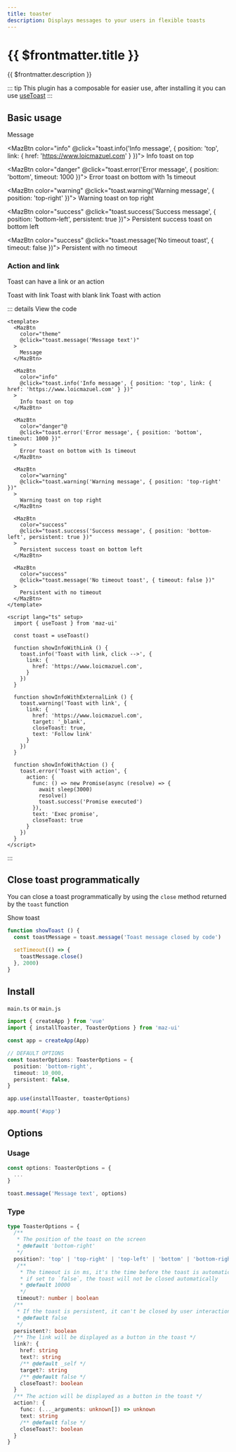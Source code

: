 ```yaml
---
title: toaster
description: Displays messages to your users in flexible toasts
---
```



# {{ $frontmatter.title }}

{{ $frontmatter.description }}

::: tip
This plugin has a composable for easier use, after installing it you can use [useToast](./../composables/use-toast.md)
:::

## Basic usage

<div class="maz-flex maz-flex-wrap maz-gap-2">
  <MazBtn color="theme" @click="toast.message('Message text')">
    Message
  </MazBtn>

  <MazBtn color="info" @click="toast.info('Info message', { position: 'top', link: { href: 'https://www.loicmazuel.com' } })">
    Info toast on top
  </MazBtn>

  <MazBtn color="danger" @click="toast.error('Error message', { position: 'bottom', timeout: 1000 })">
    Error toast on bottom with 1s timeout
  </MazBtn>

  <MazBtn color="warning" @click="toast.warning('Warning message', { position: 'top-right' })">
    Warning toast on top right
  </MazBtn>

  <MazBtn color="success" @click="toast.success('Success message', { position: 'bottom-left', persistent: true })">
    Persistent success toast on bottom left
  </MazBtn>

  <MazBtn color="success" @click="toast.message('No timeout toast', { timeout: false })">
    Persistent with no timeout
  </MazBtn>
</div>

### Action and link

Toast can have a link or an action

<div class="maz-flex maz-flex-wrap maz-gap-2">
  <MazBtn color="info" @click="showInfoWithLink">
    Toast with  link
  </MazBtn>
  <MazBtn color="warning" @click="showInfoWithExternalLink">
    Toast with blank link
  </MazBtn>
  <MazBtn color="danger" @click="showInfoWithAction">
    Toast with action
  </MazBtn>
</div>

::: details View the code

```vue
<template>
  <MazBtn
    color="theme"
    @click="toast.message('Message text')"
  >
    Message
  </MazBtn>

  <MazBtn
    color="info"
    @click="toast.info('Info message', { position: 'top', link: { href: 'https://www.loicmazuel.com' } })"
  >
    Info toast on top
  </MazBtn>

  <MazBtn
    color="danger"@
    @click="toast.error('Error message', { position: 'bottom', timeout: 1000 })"
  >
    Error toast on bottom with 1s timeout
  </MazBtn>

  <MazBtn
    color="warning"
    @click="toast.warning('Warning message', { position: 'top-right' })"
  >
    Warning toast on top right
  </MazBtn>

  <MazBtn
    color="success"
    @click="toast.success('Success message', { position: 'bottom-left', persistent: true })"
  >
    Persistent success toast on bottom left
  </MazBtn>

  <MazBtn
    color="success"
    @click="toast.message('No timeout toast', { timeout: false })"
  >
    Persistent with no timeout
  </MazBtn>
</template>

<script lang="ts" setup>
  import { useToast } from 'maz-ui'

  const toast = useToast()

  function showInfoWithLink () {
    toast.info('Toast with link, click -->', {
      link: {
        href: 'https://www.loicmazuel.com',
      }
    })
  }

  function showInfoWithExternalLink () {
    toast.warning('Toast with link', {
      link: {
        href: 'https://www.loicmazuel.com',
        target: '_blank',
        closeToast: true,
        text: 'Follow link'
      }
    })
  }

  function showInfoWithAction () {
    toast.error('Toast with action', {
      action: {
        func: () => new Promise(async (resolve) => {
          await sleep(3000)
          resolve()
          toast.success('Promise executed')
        }),
        text: 'Exec promise',
        closeToast: true
      }
    })
  }
</script>
```

:::

## Close toast programmatically

You can close a toast programmatically by using the `close` method returned by the `toast` function

<div class="maz-flex maz-flex-wrap maz-gap-2">
  <MazBtn color="primary" @click="showToastAutoCLose">
    Show toast
  </MazBtn>
</div>

```typescript
function showToast () {
  const toastMessage = toast.message('Toast message closed by code')

  setTimeout(() => {
    toastMessage.close()
  }, 2000)
}
```

<script lang="ts" setup>
  import { useToast, sleep } from 'maz-ui'

  const toast = useToast()

  function showToastAutoCLose () {
    const toastMessage = toast.message('Toast message closed by code')

    setTimeout(() => {
      toastMessage.close()
    }, 3000)
  }

  function showMessage () {
    const t = toast.message('Message text')
  }

  function showInfo () {
    toast.info('Info message', {
      position: 'top',
    })
  }

  function showError () {
    toast.error('Error message', {
      position: 'bottom',
      timeout: 1000,
    })
  }

  function showWarning () {
    toast.warning('Warning message', {
      position: 'top-right',
    })
  }

  function showSuccess () {
    toast.success('Success message', {
      position: 'bottom-left',
      persistent: true,
    })
  }

  function showInfoWithLink () {
    toast.info('Toast with link, click -->', {
      link: {
        href: 'https://www.loicmazuel.com',
      }
    })
  }

  function showInfoWithExternalLink () {
    toast.warning('Toast with link', {
      link: {
        href: 'https://www.loicmazuel.com',
        target: '_blank',
        closeToast: true,
        text: 'Follow link'
      }
    })
  }

  function showInfoWithAction () {
    toast.error('Toast with action', {
      action: {
        func: () => new Promise(async (resolve) => {
          await sleep(3000)
          resolve()
        }),
        text: 'Exec promise',
        closeToast: true
      }
    })
  }
</script>

## Install

`main.ts` or `main.js`

```ts
import { createApp } from 'vue'
import { installToaster, ToasterOptions } from 'maz-ui'

const app = createApp(App)

// DEFAULT OPTIONS
const toasterOptions: ToasterOptions = {
  position: 'bottom-right',
  timeout: 10_000,
  persistent: false,
}

app.use(installToaster, toasterOptions)

app.mount('#app')
```

## Options

### Usage

```ts
const options: ToasterOptions = {
  ...
}

toast.message('Message text', options)
```

### Type

```ts
type ToasterOptions = {
  /**
   * The position of the toast on the screen
   * @default 'bottom-right'
   */
  position?: 'top' | 'top-right' | 'top-left' | 'bottom' | 'bottom-right' | 'bottom-left'
   /**
    * The timeout is in ms, it's the time before the toast is automatically closed
    * if set to `false`, the toast will not be closed automatically
    * @default 10000
    */
   timeout?: number | boolean
  /**
   * If the toast is persistent, it can't be closed by user interaction (only on timeout or programmatically)
   * @default false
   */
  persistent?: boolean
  /** The link will be displayed as a button in the toast */
  link?: {
    href: string
    text?: string
    /** @default _self */
    target?: string
    /** @default false */
    closeToast?: boolean
  }
  /** The action will be displayed as a button in the toast */
  action?: {
    func: (..._arguments: unknown[]) => unknown
    text: string
    /** @default false */
    closeToast?: boolean
  }
}
```
